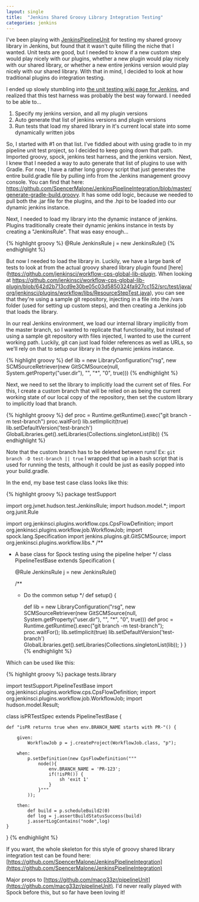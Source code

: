 ```yaml
---
layout: single
title:  "Jenkins Shared Groovy Library Integration Testing"
categories: jenkins
---
```

I've been playing with [JenkinsPipelineUnit](https://github.com/lesfurets/JenkinsPipelineUnit) for testing my shared groovy library in Jenkins, but found that it wasn't quite filling the niche that I wanted. Unit tests are good, but I needed to know if a new custom step would play nicely with our plugins, whether a new plugin would play nicely with our shared library, or whether a new entire jenkins version would play nicely with our shared library. With that in mind, I decided to look at how traditional plugins do integration testing.

I ended up slowly stumbling into [the unit testing wiki page for Jenkins](https://wiki.jenkins.io/display/JENKINS/Unit+Test), and realized that this test harness was probably the best way forward. I needed to be able to...

1. Specify my jenkins version, and all my plugin versions
2. Auto generate that list of jenkins versions and plugin versions
3. Run tests that load my shared library in it's current local state into some dynamically written jobs

So, I started with #1 on that list. I've fiddled about with using gradle to in my pipeline unit test project, so I decided to keep going down that path. Imported groovy, spock, jenkins test harness, and the jenkins version. Next, I knew that I needed a way to auto generate that list of plugins to use with Gradle. For now, I have a rather long groovy script that just generates the entire build.gradle file by pulling info from the Jenkins management groovy console. You can find that here: https://github.com/SpencerMalone/JenkinsPipelineIntegration/blob/master/generate-gradle-build.groovy. It has some odd logic, because we needed to pull both the .jar file for the plugins, and the .hpi to be loaded into our dynamic jenkins instance.

Next, I needed to load my library into the dynamic instance of jenkins. Plugins traditionally create their dynamic jenkins instance in tests by creating a "JenkinsRule". That was easy enough...

{% highlight groovy %}
@Rule JenkinsRule j = new JenkinsRule()
{% endhighlight %}

But now I needed to load the library in. Luckily, we have a large bank of tests to look at from the actual groovy shared library plugin found [here](https://github.com/jenkinsci/workflow-cps-global-lib-plugin. When looking at https://github.com/jenkinsci/workflow-cps-global-lib-plugin/blob/642d2b713cd9e30be05c03d5850324fa927cc152/src/test/java/org/jenkinsci/plugins/workflow/libs/ResourceStepTest.java), you can see that they're using a sample git repository, injecting in a file into the /vars folder (used for setting up custom steps), and then creating a Jenkins job that loads the library.

In our real Jenkins environment, we load our internal library implicitly from the master branch, so I wanted to replicate that functionality, but instead of using a sample git repository with files injected, I wanted to use the current working path. Luckily, git can just load folder references as well as URLs, so we'll rely on that to setup our library in the dynamic jenkins instance.

{% highlight groovy %}
    def lib = new LibraryConfiguration("rsg", new SCMSourceRetriever(new GitSCMSource(null, System.getProperty("user.dir"), "", "*", "0", true)))
{% endhighlight %}

Next, we need to set the library to implicitly load the current set of files. For this, I create a custom branch that will be relied on as being the current working state of our local copy of the repository, then set the custom library to implicitly load that branch.

{% highlight groovy %}
    def proc = Runtime.getRuntime().exec("git branch -m test-branch")
    proc.waitFor()
    lib.setImplicit(true)
    lib.setDefaultVersion('test-branch')
    GlobalLibraries.get().setLibraries(Collections.singletonList(lib))
{% endhighlight %}

Note that the custom branch has to be deleted between runs! Ex: `git branch -D test-branch || true`
I wrapped that up in a bash script that is used for running the tests, although it could be just as easily popped into your build.gradle.

In the end, my base test case class looks like this:

{% highlight groovy %}
package testSupport

import org.jvnet.hudson.test.JenkinsRule;
import hudson.model.*;
import org.junit.Rule

import org.jenkinsci.plugins.workflow.cps.CpsFlowDefinition;
import org.jenkinsci.plugins.workflow.job.WorkflowJob;
import spock.lang.Specification
import jenkins.plugins.git.GitSCMSource;
import org.jenkinsci.plugins.workflow.libs.*
/**
 * A base class for Spock testing using the pipeline helper
 */
class PipelineTestBase extends Specification {

    @Rule JenkinsRule j = new JenkinsRule()

    /**
     * Do the common setup
     */
    def setup() {

        def lib = new LibraryConfiguration("rsg", new SCMSourceRetriever(new GitSCMSource(null, System.getProperty("user.dir"), "", "*", "0", true)))
        def proc = Runtime.getRuntime().exec("git branch -m test-branch");
        proc.waitFor();
        lib.setImplicit(true)
        lib.setDefaultVersion('test-branch')
        GlobalLibraries.get().setLibraries(Collections.singletonList(lib));
    }
}
{% endhighlight %}

Which can be used like this:

{% highlight groovy %}
package tests.library

import testSupport.PipelineTestBase
import org.jenkinsci.plugins.workflow.cps.CpsFlowDefinition;
import org.jenkinsci.plugins.workflow.job.WorkflowJob;
import hudson.model.Result;


class isPRTestSpec extends PipelineTestBase {

    def "isPR returns true when env.BRANCH_NAME starts with PR-"() {

        given:
            WorkflowJob p = j.createProject(WorkflowJob.class, "p");

        when:
            p.setDefinition(new CpsFlowDefinition("""
                node(){ 
                    env.BRANCH_NAME = 'PR-123'; 
                    if(!isPR()) {
                        sh 'exit 1'
                    } 
                }"""
            ));

        then:
            def build = p.scheduleBuild2(0)
            def log = j.assertBuildStatusSuccess(build)
            j.assertLogContains("node",log) 
    }
}
{% endhighlight %}

If you want, the whole skeleton for this style of groovy shared library integration test can be found here: [https://github.com/SpencerMalone/JenkinsPipelineIntegration](https://github.com/SpencerMalone/JenkinsPipelineIntegration)

Major props to [https://github.com/macg33zr/pipelineUnit](https://github.com/macg33zr/pipelineUnit). I'd never really played with Spock before this, but so far have been loving it!
